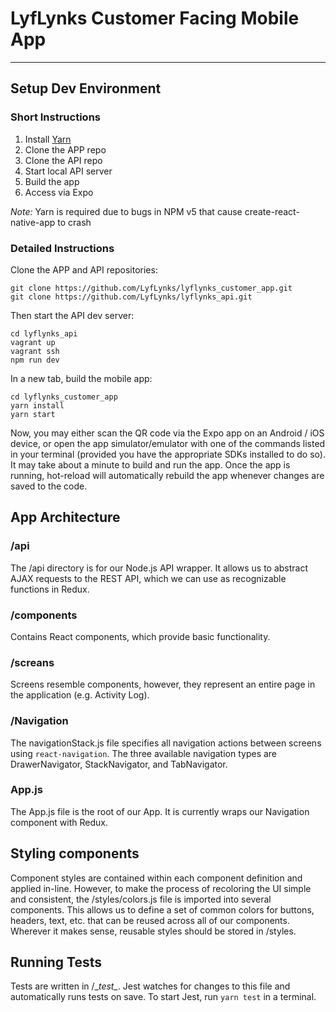 # LyfLynks Customer Facing Mobile App
-----------------------------------

## Setup Dev Environment

### Short Instructions

1. Install [Yarn](https://yarnpkg.com/en/docs/install)
2. Clone the APP repo
3. Clone the API repo
4. Start local API server
5. Build the app
6. Access via Expo

*Note:* Yarn is required due to bugs in NPM v5 that cause create-react-native-app to crash

### Detailed Instructions

Clone the APP and API repositories:
```
git clone https://github.com/LyfLynks/lyflynks_customer_app.git
git clone https://github.com/LyfLynks/lyflynks_api.git
```

Then start the API dev server:
```
cd lyflynks_api
vagrant up
vagrant ssh
npm run dev
```

In a new tab, build the mobile app:
```
cd lyflynks_customer_app
yarn install
yarn start
```

Now, you may either scan the QR code via the Expo app on an Android / iOS device,
or open the app simulator/emulator with one of the commands listed in your terminal (provided
you have the appropriate SDKs installed to do so). It may take about a minute
to build and run the app. Once the app is running, hot-reload will automatically
rebuild the app whenever changes are saved to the code.

## App Architecture

### /api
The /api directory is for our Node.js API wrapper. It allows us to abstract
AJAX requests to the REST API, which we can use as recognizable functions in Redux.

### /components
Contains React components, which provide basic functionality.

### /screans
Screens resemble components, however, they represent an entire page in the application (e.g. Activity Log).

### /Navigation
The navigationStack.js file specifies all navigation actions between screens using `react-navigation`. The
three available navigation types are DrawerNavigator, StackNavigator, and TabNavigator. 

### App.js
The App.js file is the root of our App. It is currently wraps our Navigation component with Redux.

## Styling components
Component styles are contained within each component definition and applied in-line.
However, to make the process of recoloring the UI simple and consistent, the /styles/colors.js
file is imported into several components. This allows us to define a set of common colors for
buttons, headers, text, etc. that can be reused across all of our components. Wherever it makes sense,
reusable styles should be stored in /styles.

## Running Tests
Tests are written in /\__test\__. Jest watches for changes to this file and
automatically runs tests on save. To start Jest, run `yarn test` in a
terminal.
